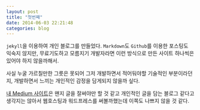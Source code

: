 ```yaml
---
layout: post
title: "첫번째"
date: 2014-06-03 22:21:48
categories: blog
---
```


`jekyll`을 이용하여 개인 블로그를 만들었다. `Markdown`도 `Github`를 이용한 포스팅도 익숙지 않지만, 무료기도하고 모름지기 개발자라면 이런 방식으로 만든 사이트 하나씩은 있어야 하지 않을까해서.

사실 누굴 가르칠만한 그릇은 못되어 그저 개발하면서 적어둬야할 기술적인 부분이라던지, 개발하면서 느끼는 개인적인 감정을 담게되지 않을까 싶다.

[내 Medium 사이트]은 왠지 글을 잘써야만 할 것 같고 개인적인 글을 담는 블로그 같다고 생각지는 않아서 웹호스팅과 워드프레스를 써볼까했는데 이쪽도 나쁘지 않을 것 같다.

[내 Medium 사이트]: https://medium.com/@closer527